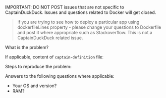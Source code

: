 IMPORTANT: DO NOT POST issues that are not specific to CaptainDuckDuck. Issues and questions related to Docker will get closed.

> If you are trying to see how to deploy a particular app using dockerfileLines property - please change your questions to Dockerfile and post it where appropriate such as Stackoverflow. This is not a CaptainDuckDuck related issue.


What is the problem?

If applicable, content of `captain-definition` file:

Steps to reproduce the problem:

Answers to the following questions where applicable:
- Your OS and version?
- RAM?
